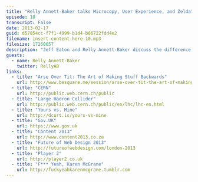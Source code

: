 ```yaml
---
title: "Relly Annett-Baker talks Microcopy, User Experience, and Zelda"
episode: 10
transcript: False
date: 2013-02-17
guid: d57854cc-f7f1-4999-b1d4-b06722fdd4e2
filename: insert-content-here-10.mp3
filesize: 17260657
description: "Jeff Eaton and Relly Annett-Baker discuss the difference that carefully crafted microcopy can make to users; explore the challenge of bringing writers, designers, and developers together; and plan for future hijinks."
guests: 
  - name: Relly Annett-Baker
    twitter: RellyAB
links: 
  - title: "Arse Over Tit: The Art of Making Stuff Backwards"
    url: http://www.besquare.me/session/arse-over-tit-the-art-of-making-stuff-backwards
  - title: "CERN"
    url: http://public.web.cern.ch/public
  - title: "Large Hadron Collider"
    url: http://public.web.cern.ch/public/en/lhc/lhc-en.html
  - title: "Yours vs. Mine"
    url: http://dcurt.is/yours-vs-mine
  - title: "Gov.UK"
    url: https://www.gov.uk
  - title: "Content 2013"
    url: http://www.content2013.co.za
  - title: "Future of Web Design 2013"
    url: http://futureofwebdesign.com/london-2013
  - title: "Player 2"
    url: http://player2.co.uk
  - title: "F*** Yeah, Karen McGrane"
    url: http://fuckyeahkarenmcgrane.tumblr.com
---
```

